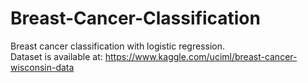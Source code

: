 # Breast-Cancer-Classification
Breast cancer classification with logistic regression.
<br>
Dataset is available at: https://www.kaggle.com/uciml/breast-cancer-wisconsin-data
